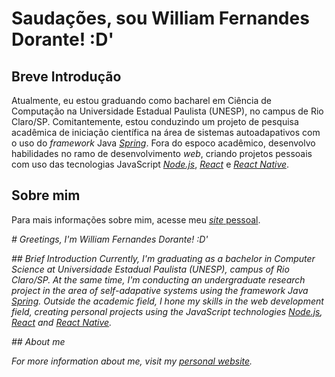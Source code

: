 # Saudações, sou William Fernandes Dorante! :D'

## Breve Introdução
Atualmente, eu estou graduando como bacharel em Ciência de Computação na Universidade Estadual Paulista (UNESP), no campus de Rio Claro/SP. Comitantemente, estou conduzindo um projeto de pesquisa acadêmica de iniciação científica na área de sistemas autoadapativos com o uso do *framework* Java [*Spring*](https://spring.io). Fora do espoco acadêmico, desenvolvo habilidades no ramo de desenvolvimento *web*, criando projetos pessoais com uso das tecnologias JavaScript [*Node.js*](https://nodejs.org), [*React*](https://reactjs.org) e [*React Native*](https://reactnative.dev).

## Sobre mim

Para mais informações sobre mim, acesse meu [*site* pessoal](https://liaskarllate.dev).

*# Greetings, I'm William Fernandes Dorante! :D'*

*## Brief Introduction*
*Currently, I'm graduating as a bachelor in Computer Science at Universidade Estadual Paulista (UNESP), campus of Rio Claro/SP. At the same time, I'm conducting an undergraduate research project in the area of self-adapative systems using the framework Java [Spring](https://spring.io/). Outside the academic field, I hone my skills in the web development field, creating personal projects using the JavaScript technologies [Node.js](https://nodejs.org), [React](https://reactjs.org/) and [React Native](https://reactnative.dev).*

*## About me*

*For more information about me, visit my [personal website](https://liaskarllate.dev).*
